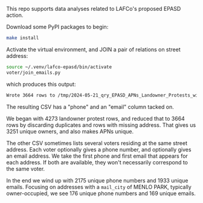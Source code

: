 
This repo supports data analyses related to LAFCo's proposed EPASD action.

Download some PyPI packages to begin:
```bash
make install
```

Activate the virtual environment, and JOIN a pair of relations on street address:
```bash
source ~/.venv/lafco-epasd/bin/activate
voter/join_emails.py
```
which produces this output:
```bash
Wrote 3664 rows to /tmp/2024-05-21_qry_EPASD_APNs_Landowner_Protests_with_phone_email.csv
```
The resulting CSV has a "phone" and an "email" column tacked on.

We began with 4273 landowner protest rows,
and reduced that to 3664 rows by discarding duplicates and rows with missing address.
That gives us 3251 unique owners, and also makes APNs unique.

The other CSV sometimes lists several voters residing at the same street address.
Each voter optionally gives a phone number,
and optionally gives an email address.
We take the first phone and first email that appears for each address.
If both are available, they won't necessarily correspond to the same voter.

In the end we wind up with 2175 unique phone numbers
and 1933 unique emails.
Focusing on addresses with a `mail_city` of MENLO PARK,
typically owner-occupied,
we see 176 unique phone numbers and 169 unique emails.

